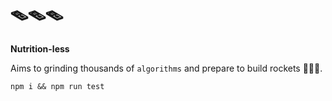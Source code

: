 # 🪤🪤🪤

**Nutrition-less**

Aims to grinding thousands of `algorithms` and prepare to build rockets 🚀🚀🚀.


```shell
npm i && npm run test
```